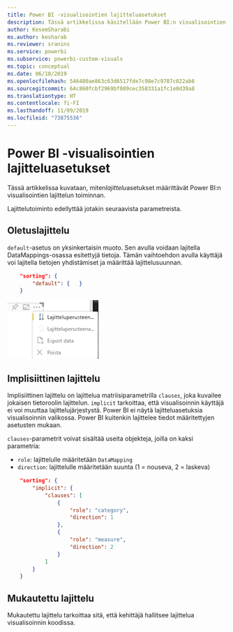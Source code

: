 ```yaml
---
title: Power BI -visualisointien lajitteluasetukset
description: Tässä artikkelissa käsitellään Power BI:n visualisointien lajittelutoiminnon oletusasetuksia.
author: KesemSharabi
ms.author: kesharab
ms.reviewer: sranins
ms.service: powerbi
ms.subservice: powerbi-custom-visuals
ms.topic: conceptual
ms.date: 06/18/2019
ms.openlocfilehash: 546480ae863c63d6517fde7c98e7c9787c022ab6
ms.sourcegitcommit: 64c860fcbf2969bf089cec358331a1fc1e0d39a8
ms.translationtype: HT
ms.contentlocale: fi-FI
ms.lasthandoff: 11/09/2019
ms.locfileid: "73875536"
---
```

# <a name="sorting-options-for-power-bi-visuals"></a>Power BI -visualisointien lajitteluasetukset

Tässä artikkelissa kuvataan, miten*lajittelu*asetukset määrittävät Power BI:n visualisointien lajittelun toiminnan. 

Lajittelutoiminto edellyttää jotakin seuraavista parametreista.

## <a name="default-sorting"></a>Oletuslajittelu

`default`-asetus on yksinkertaisin muoto. Sen avulla voidaan lajitella DataMappings-osassa esitettyjä tietoja. Tämän vaihtoehdon avulla käyttäjä voi lajitella tietojen yhdistämiset ja määrittää lajittelusuunnan.

```json
    "sorting": {
        "default": {   }
    }
```

![Lajitteluasetukset pikavalikossa](./media/sorting.png)

## <a name="implicit-sorting"></a>Implisiittinen lajittelu

Implisiittinen lajittelu on lajittelua matriisiparametrilla `clauses`, joka kuvailee jokaisen tietoroolin lajittelun. `implicit` tarkoittaa, että visualisoinnin käyttäjä ei voi muuttaa lajittelujärjestystä. Power BI ei näytä lajitteluasetuksia visualisoinnin valikossa. Power BI kuitenkin lajittelee tiedot määritettyjen asetusten mukaan.

`clauses`-parametrit voivat sisältää useita objekteja, joilla on kaksi parametria:

- `role`: lajittelulle määritetään `DataMapping`
- `direction`: lajittelulle määritetään suunta (1 = nouseva, 2 = laskeva)

```json
    "sorting": {
        "implicit": {
            "clauses": [
                {
                    "role": "category",
                    "direction": 1
                },
                {
                    "role": "measure",
                    "direction": 2
                }
            ]
        }
    }
```

## <a name="custom-sorting"></a>Mukautettu lajittelu

Mukautettu lajittelu tarkoittaa sitä, että kehittäjä hallitsee lajittelua visualisoinnin koodissa.
